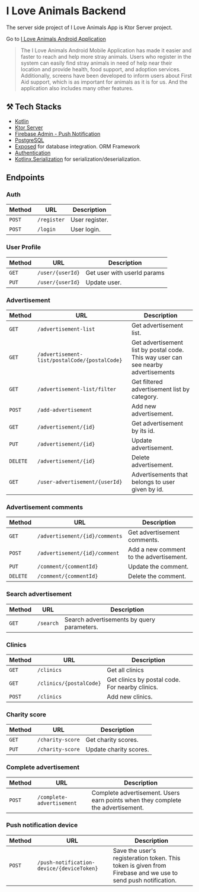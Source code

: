# I Love Animals Backend
The server side project of I Love Animals App is Ktor Server project.

Go to [I Love Animals Android Application](https://github.com/iamsuatzengin/i-love-animals-android)

<blockquote>
  The I Love Animals Android Mobile Application has made it easier and faster to reach and help more stray animals. Users who register in the system can easily find stray animals in need of help near their location and provide health, food support, and adoption services. Additionally, screens have been developed to inform users about First Aid support, which is as important for animals as it is for us. And the application also includes many other features.
</blockquote>

## ⚒️ Tech Stacks
* [Kotlin](https://kotlinlang.org/)
* [Ktor Server](https://ktor.io/docs/server-create-a-new-project.html)
* [Firebase Admin - Push Notification](https://firebase.google.com/docs/cloud-messaging?hl=tr)
* [PostgreSQL](https://www.postgresql.org/)
* [Exposed](https://ktor.io/docs/server-integrate-database.html) for database integration. ORM Framework
* [Authentication](https://ktor.io/docs/server-auth.html)
* [Kotlinx.Serialization](https://github.com/Kotlin/kotlinx.serialization) for serialization/deserialization.

## Endpoints

### Auth
| Method   | URL                                      | Description                              |
| -------- | ---------------------------------------- | ---------------------------------------- |
| `POST`   | `/register`                              | User register.                           |
| `POST`   | `/login`                                 | User login.                              |

### User Profile
| Method   | URL                                       | Description                              |
| -------- | ---------------------------------------- | ----------------------------------------  |
| `GET`    | `/user/{userId}`                          | Get user with userId params              |
| `PUT`    | `/user/{userId}`                          | Update user.                             |

### Advertisement
| Method      | URL                                           | Description                                                                         |
| --------    | ----------------------------------------      | ----------------------------------------                                            |
| `GET`       | `/advertisement-list`                         | Get advertisement list.                                                             |
| `GET`       | `/advertisement-list/postalCode/{postalCode}` |  Get advertisement list by postal code. This way user can see nearby advertisements |
| `GET`       | `/advertisement-list/filter`                  | Get filtered advertisement list by category.                                        |
| `POST`      | `/add-advertisement`                          | Add new advertisement.                                                              |
| `GET`       | `/advertisement/{id}`                         | Get advertisement by its id.                                                        |
| `PUT`       | `/advertisement/{id}`                         | Update advertisement.                                                               |
| `DELETE`    | `/advertisement/{id}`                         | Delete advertisement.                                                               |
| `GET`       | `/user-advertisement/{userId}`                | Advertisements that belongs to user given by id.                                    |

### Advertisement comments
| Method      | URL                                                     | Description                                        |
| --------    | ----------------------------------------                | ----------------------------------------           |
| `GET`       | `/advertisement/{id}/comments`                          | Get advertisement comments.                        |
| `POST`      | `/advertisement/{id}/comment`                           | Add a new comment to the advertisement.            |
| `PUT`       | `/comment/{commentId}`                                  | Update the comment.                                |
| `DELETE`    | `/comment/{commentId}`                                  | Delete the comment.                                |

### Search advertisement
| Method      | URL                                                     | Description                                        |
| --------    | ----------------------------------------                | ----------------------------------------           |
| `GET`       | `/search`                                               | Search advertisements by query parameters.         |

### Clinics
| Method    | URL                                       | Description                                             |
| --------  | ----------------------------------------  | ----------------------------------------                |
| `GET`     | `/clinics`                                | Get all clinics                                         |
| `GET`     | `/clinics/{postalCode}`                   | Get clinics by postal code. For nearby clinics.         |
| `POST`    | `/clinics`                                | Add new clinics.                                        |

### Charity score
| Method      | URL                                     | Description                 |
| --------    | ----------------------------------------| ----------------------------|
| `GET`       | `/charity-score`                        | Get charity scores.         |
| `PUT`       | `/charity-score`                        | Update charity scores.      |

### Complete advertisement
| Method    | URL                                       | Description                                                                      |
| --------  | ----------------------------------------  | ----------------------------------------                                         |
| `POST`    | `/complete-advertisement`                 | Complete advertisement. Users earn points when they complete the advertisement.  |

### Push notification device
| Method    | URL                                       | Description                                                                                                   |
| --------  | ----------------------------------------  | ----------------------------------------                                                                      |
| `POST`    | `/push-notification-device/{deviceToken}` | Save the user's registeration token. This token is given from Firebase and we use to send push notification.  |
        
